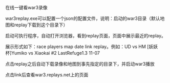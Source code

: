 在线一键看war3录像


war3replay.exe可以配置一个json的配置文件，说明：启动的war3目录（默认地图和replay下载到这个目录下）

启动可执行程序，自动打开浏览器，看到replay页面，页面中展示最近的replay。

展示形式如下：race players map date link replay。例如：UD vs HM [妖妖杯]Yumiko vs Xiaokai #2 LastRefuge1.3 11-07

点击replay之后自动下载录像和地图到事先指定的目录下，并启动war3播放

点击link后查看war3.replays.net上的页面
